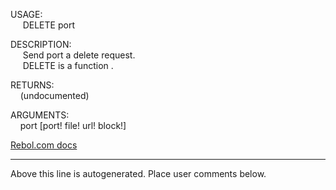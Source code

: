 USAGE:  
&nbsp;&nbsp;&nbsp;&nbsp;&nbsp;DELETE&nbsp;port&nbsp;  
  
DESCRIPTION:  
&nbsp;&nbsp;&nbsp;&nbsp;&nbsp;Send&nbsp;port&nbsp;a&nbsp;delete&nbsp;request.  
&nbsp;&nbsp;&nbsp;&nbsp;&nbsp;DELETE&nbsp;is&nbsp;a&nbsp;function&nbsp;.  
  
RETURNS:  
&nbsp;&nbsp;&nbsp;&nbsp;(undocumented)  
  
ARGUMENTS:  
&nbsp;&nbsp;&nbsp;&nbsp;port&nbsp;[port!&nbsp;file!&nbsp;url!&nbsp;block!]  

[Rebol.com docs](http://www.rebol.com/r3/docs/functions/delete.html)
___
Above this line is autogenerated. Place user comments below.